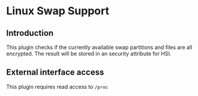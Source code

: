 Linux Swap Support
==================

Introduction
------------

This plugin checks if the currently available swap partitions and files are
all encrypted. The result will be stored in an security attribute for HSI.

External interface access
-------------------------
This plugin requires read access to `/proc`
